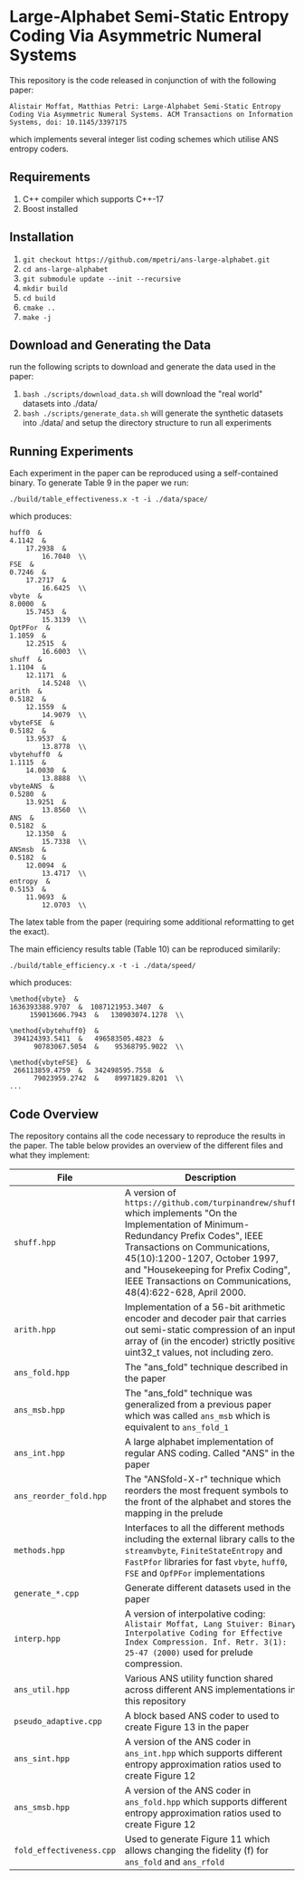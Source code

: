 Large-Alphabet Semi-Static Entropy Coding Via Asymmetric Numeral Systems
======================

This repository is the code released in conjunction of with the following paper:

`
Alistair Moffat, Matthias Petri: Large-Alphabet Semi-Static Entropy Coding Via Asymmetric Numeral Systems. ACM Transactions on Information Systems, doi: 10.1145/3397175
`

which implements several integer list coding schemes which utilise ANS entropy coders.

Requirements
--------

1. C++ compiler which supports C++-17
2. Boost installed

Installation
-------------

1. `git checkout https://github.com/mpetri/ans-large-alphabet.git`
2. `cd ans-large-alphabet`
3. `git submodule update --init --recursive`
2. `mkdir build`
3. `cd build`
4. `cmake ..`
5. `make -j`


Download and Generating the Data
----------------

run the following scripts to download and generate the data used in the paper:


1. `bash ./scripts/download_data.sh` will download the "real world" datasets into ./data/
2. `bash ./scripts/generate_data.sh` will generate the synthetic datasets into ./data/ and setup the directory structure to run all experiments


Running Experiments
----------------

Each experiment in the paper can be reproduced using a self-contained binary. To generate Table 9 in the paper
we run:

```
./build/table_effectiveness.x -t -i ./data/space/
```

which produces:

```
huff0  &
4.1142  &
    17.2938  &
        16.7040  \\ 
FSE  &
0.7246  &
    17.2717  &
        16.6425  \\ 
vbyte  &
8.0000  &
    15.7453  &
        15.3139  \\ 
OptPFor  &
1.1059  &
    12.2515  &
        16.6003  \\ 
shuff  &
1.1104  &
    12.1171  &
        14.5248  \\ 
arith  &
0.5182  &
    12.1559  &
        14.9079  \\ 
vbyteFSE  &
0.5182  &
    13.9537  &
        13.8778  \\ 
vbytehuff0  &
1.1115  &
    14.0030  &
        13.8888  \\ 
vbyteANS  &
0.5280  &
    13.9251  &
        13.8560  \\ 
ANS  &
0.5182  &
    12.1350  &
        15.7338  \\ 
ANSmsb  &
0.5182  &
    12.0094  &
        13.4717  \\ 
entropy  &
0.5153  &
    11.9693  &
        12.0703  \\ 
```

The latex table from the paper (requiring some additional reformatting to get the exact).


The main efficiency results table (Table 10) can be reproduced similarily:

```
./build/table_efficiency.x -t -i ./data/speed/
```

which produces:

```
\method{vbyte}  &
1636393388.9707  &  1087121953.3407  &
     159013606.7943  &   130903074.1278  \\ 

\method{vbytehuff0}  &
 394124393.5411  &   496583505.4823  &
      90783067.5054  &    95368795.9022  \\ 

\method{vbyteFSE}  &
 266113859.4759  &   342498595.7558  &
      79023959.2742  &    89971829.8201  \\ 
...
```



Code Overview
----------------

The repository contains all the code necessary to reproduce the results in the paper. The table below provides an overview of the different files and what they implement:

| File | Description |
| ---  | ---- |
| `shuff.hpp` | A version of `https://github.com/turpinandrew/shuff` which implements "On the Implementation of Minimum-Redundancy Prefix Codes", IEEE Transactions on Communications, 45(10):1200-1207, October 1997, and "Housekeeping for Prefix Coding", IEEE Transactions on Communications, 48(4):622-628, April 2000. |
| `arith.hpp` | Implementation of a 56-bit arithmetic encoder and decoder pair that carries out semi-static compression of an input array of (in the encoder) strictly positive uint32_t values, not including zero. |
| `ans_fold.hpp` | The "ans_fold" technique described in the paper |
| `ans_msb.hpp` | The "ans_fold" technique was generalized from a previous paper which was called `ans_msb` which is equivalent to `ans_fold_1` |
| `ans_int.hpp` | A large alphabet implementation of regular ANS coding. Called "ANS" in the paper |
| `ans_reorder_fold.hpp` | The "ANSfold-X-r" technique which reorders the most frequent symbols to the front of the alphabet and stores the mapping in the prelude |
| `methods.hpp` | Interfaces to all the different methods including the external library calls to the `streamvbyte`, `FiniteStateEntropy` and `FastPfor` libraries for fast `vbyte`, `huff0`, `FSE` and `OpfPFor` implementations |
| `generate_*.cpp` | Generate different datasets used in the paper |
| `interp.hpp` | A version of interpolative coding: `Alistair Moffat, Lang Stuiver: Binary Interpolative Coding for Effective Index Compression. Inf. Retr. 3(1): 25-47 (2000)` used for prelude compression. | 
| `ans_util.hpp` | Various ANS utility function shared across different ANS implementations in this repository | 
| `pseudo_adaptive.cpp` | A block based ANS coder to used to create Figure 13 in the paper |
| `ans_sint.hpp` | A version of the ANS coder in `ans_int.hpp` which supports different entropy approximation ratios used to create Figure 12 |
| `ans_smsb.hpp` | A version of the ANS coder in `ans_fold.hpp` which supports different entropy approximation ratios used to create Figure 12 |
| `fold_effectiveness.cpp` | Used to generate Figure 11 which allows changing the fidelity (f) for `ans_fold` and `ans_rfold` |